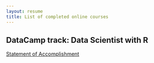 ```yaml
---
layout: resume
title: List of completed online courses
---
```



## DataCamp track: Data Scientist with R

[Statement of Accomplishment](/datacamp/DCdatascientistR.pdf)



